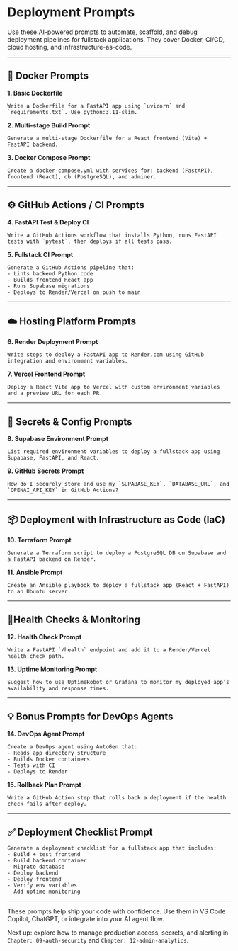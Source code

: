 # Deployment Prompts

Use these AI-powered prompts to automate, scaffold, and debug deployment pipelines for fullstack applications. They cover Docker, CI/CD, cloud hosting, and infrastructure-as-code.

---

## 🐳 Docker Prompts

**1. Basic Dockerfile**

```
Write a Dockerfile for a FastAPI app using `uvicorn` and `requirements.txt`. Use python:3.11-slim.
```

**2. Multi-stage Build Prompt**

```
Generate a multi-stage Dockerfile for a React frontend (Vite) + FastAPI backend.
```

**3. Docker Compose Prompt**

```
Create a docker-compose.yml with services for: backend (FastAPI), frontend (React), db (PostgreSQL), and adminer.
```

---

## ⚙️ GitHub Actions / CI Prompts

**4. FastAPI Test & Deploy CI**

```
Write a GitHub Actions workflow that installs Python, runs FastAPI tests with `pytest`, then deploys if all tests pass.
```

**5. Fullstack CI Prompt**

```
Generate a GitHub Actions pipeline that:
- Lints backend Python code
- Builds frontend React app
- Runs Supabase migrations
- Deploys to Render/Vercel on push to main
```

---

## ☁️ Hosting Platform Prompts

**6. Render Deployment Prompt**

```
Write steps to deploy a FastAPI app to Render.com using GitHub integration and environment variables.
```

**7. Vercel Frontend Prompt**

```
Deploy a React Vite app to Vercel with custom environment variables and a preview URL for each PR.
```

---

## 🔐 Secrets & Config Prompts

**8. Supabase Environment Prompt**

```
List required environment variables to deploy a fullstack app using Supabase, FastAPI, and React.
```

**9. GitHub Secrets Prompt**

```
How do I securely store and use my `SUPABASE_KEY`, `DATABASE_URL`, and `OPENAI_API_KEY` in GitHub Actions?
```

---

## 📦 Deployment with Infrastructure as Code (IaC)

**10. Terraform Prompt**

```
Generate a Terraform script to deploy a PostgreSQL DB on Supabase and a FastAPI backend on Render.
```

**11. Ansible Prompt**

```
Create an Ansible playbook to deploy a fullstack app (React + FastAPI) to an Ubuntu server.
```

---

## 🚦Health Checks & Monitoring

**12. Health Check Prompt**

```
Write a FastAPI `/health` endpoint and add it to a Render/Vercel health check path.
```

**13. Uptime Monitoring Prompt**

```
Suggest how to use UptimeRobot or Grafana to monitor my deployed app’s availability and response times.
```

---

## 💡 Bonus Prompts for DevOps Agents

**14. DevOps Agent Prompt**

```
Create a DevOps agent using AutoGen that:
- Reads app directory structure
- Builds Docker containers
- Tests with CI
- Deploys to Render
```

**15. Rollback Plan Prompt**

```
Write a GitHub Action step that rolls back a deployment if the health check fails after deploy.
```

---

## ✅ Deployment Checklist Prompt

```
Generate a deployment checklist for a fullstack app that includes:
- Build + test frontend
- Build backend container
- Migrate database
- Deploy backend
- Deploy frontend
- Verify env variables
- Add uptime monitoring
```

---

These prompts help ship your code with confidence. Use them in VS Code Copilot, ChatGPT, or integrate into your AI agent flow.

Next up: explore how to manage production access, secrets, and alerting in `Chapter: 09-auth-security` and `Chapter: 12-admin-analytics`.


